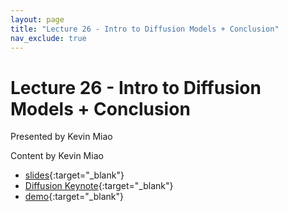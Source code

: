 ```yaml
---
layout: page
title: "Lecture 26 - Intro to Diffusion Models + Conclusion"
nav_exclude: true
---
```


# Lecture 26 - Intro to Diffusion Models + Conclusion

Presented by Kevin Miao

Content by Kevin Miao

- [slides](https://docs.google.com/presentation/d/1ndC4H-EZQxI3fftFXzdM38kGH4-2SfxbQUzyNBjeFok/edit?usp=drive_link){:target="_blank"}
- [Diffusion Keynote](https://www.icloud.com/keynote/0231lA2pGkAfjjm8MYv6cH5nQ#DiffusionKeynote){:target="_blank"}
- [demo](https://colab.research.google.com/github/huggingface/notebooks/blob/main/diffusers_doc/en/pytorch/basic_training.ipynb){:target="_blank"}
<!-- - [recording](https://bcourses.berkeley.edu/courses/1535115/external_tools/90481){:target="_blank"} -->

